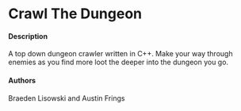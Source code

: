 # **Crawl The Dungeon**
#### **Description**

A top down dungeon crawler written in C++. Make your way through enemies as you find more loot the deeper into the dungeon you go. 

#### **Authors**
Braeden Lisowski and Austin Frings